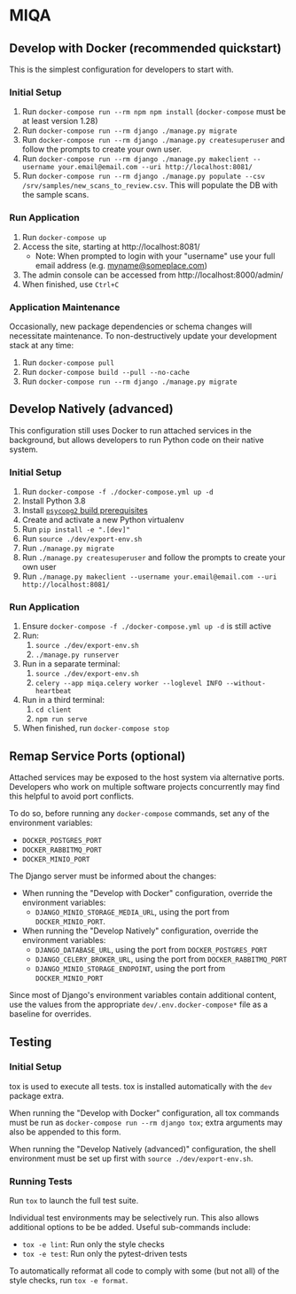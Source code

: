 # MIQA

## Develop with Docker (recommended quickstart)
This is the simplest configuration for developers to start with.

### Initial Setup
1. Run `docker-compose run --rm npm npm install` (`docker-compose` must be at least version 1.28)
2. Run `docker-compose run --rm django ./manage.py migrate`
3. Run `docker-compose run --rm django ./manage.py createsuperuser`
   and follow the prompts to create your own user.
4. Run `docker-compose run --rm django ./manage.py makeclient --username your.email@email.com --uri http://localhost:8081/`
5. Run `docker-compose run --rm django ./manage.py populate --csv /srv/samples/new_scans_to_review.csv`. This will populate the DB with the sample scans.

### Run Application
1. Run `docker-compose up`
2. Access the site, starting at http://localhost:8081/
    - Note: When prompted to login with your "username" use your full email address (e.g. myname@someplace.com)
3. The admin console can be accessed from http://localhost:8000/admin/
4. When finished, use `Ctrl+C`

### Application Maintenance
Occasionally, new package dependencies or schema changes will necessitate
maintenance. To non-destructively update your development stack at any time:
1. Run `docker-compose pull`
2. Run `docker-compose build --pull --no-cache`
3. Run `docker-compose run --rm django ./manage.py migrate`

## Develop Natively (advanced)
This configuration still uses Docker to run attached services in the background,
but allows developers to run Python code on their native system.

### Initial Setup
1. Run `docker-compose -f ./docker-compose.yml up -d`
2. Install Python 3.8
3. Install
   [`psycopg2` build prerequisites](https://www.psycopg.org/docs/install.html#build-prerequisites)
4. Create and activate a new Python virtualenv
5. Run `pip install -e ".[dev]"`
6. Run `source ./dev/export-env.sh`
7. Run `./manage.py migrate`
8. Run `./manage.py createsuperuser` and follow the prompts to create your own user
9. Run `./manage.py makeclient --username your.email@email.com --uri http://localhost:8081/`

### Run Application
1.  Ensure `docker-compose -f ./docker-compose.yml up -d` is still active
2. Run:
   1. `source ./dev/export-env.sh`
   2. `./manage.py runserver`
3. Run in a separate terminal:
   1. `source ./dev/export-env.sh`
   2. `celery --app miqa.celery worker --loglevel INFO --without-heartbeat`
3. Run in a third terminal:
   1. `cd client`
   2. `npm run serve`
4. When finished, run `docker-compose stop`

## Remap Service Ports (optional)
Attached services may be exposed to the host system via alternative ports. Developers who work
on multiple software projects concurrently may find this helpful to avoid port conflicts.

To do so, before running any `docker-compose` commands, set any of the environment variables:
* `DOCKER_POSTGRES_PORT`
* `DOCKER_RABBITMQ_PORT`
* `DOCKER_MINIO_PORT`

The Django server must be informed about the changes:
* When running the "Develop with Docker" configuration, override the environment variables:
  * `DJANGO_MINIO_STORAGE_MEDIA_URL`, using the port from `DOCKER_MINIO_PORT`.
* When running the "Develop Natively" configuration, override the environment variables:
  * `DJANGO_DATABASE_URL`, using the port from `DOCKER_POSTGRES_PORT`
  * `DJANGO_CELERY_BROKER_URL`, using the port from `DOCKER_RABBITMQ_PORT`
  * `DJANGO_MINIO_STORAGE_ENDPOINT`, using the port from `DOCKER_MINIO_PORT`

Since most of Django's environment variables contain additional content, use the values from
the appropriate `dev/.env.docker-compose*` file as a baseline for overrides.

## Testing
### Initial Setup
tox is used to execute all tests.
tox is installed automatically with the `dev` package extra.

When running the "Develop with Docker" configuration, all tox commands must be run as
`docker-compose run --rm django tox`; extra arguments may also be appended to this form.

When running the "Develop Natively (advanced)" configuration, the shell environment
must be set up first with `source ./dev/export-env.sh`.

### Running Tests
Run `tox` to launch the full test suite.

Individual test environments may be selectively run.
This also allows additional options to be be added.
Useful sub-commands include:
* `tox -e lint`: Run only the style checks
* `tox -e test`: Run only the pytest-driven tests

To automatically reformat all code to comply with
some (but not all) of the style checks, run `tox -e format`.
